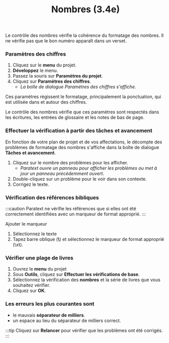 ﻿---
title: Nombres (3.4e)
---
Le contrôle des nombres vérifie la cohérence du formatage des nombres. Il ne vérifie pas que le bon numéro apparaît dans un verset.

### Paramètres des chiffres

1.  Cliquez sur le **menu** du projet.
1.  **Développez** le menu.
1.  Passez la souris sur **Paramètres du projet**.
1.  Cliquez sur **Paramètres des chiffres**.  
     -  *La boîte de dialogue Paramètres des chiffres s'affiche*.

Ces paramètres régissent le formatage, principalement la ponctuation, qui est utilisée dans et autour des chiffres.

Le contrôle des nombres vérifie que ces paramètres sont respectés dans les écritures, les entrées de glossaire et les notes de bas de page.

### Effectuer la vérification à partir des tâches et avancement

En fonction de votre plan de projet et de vos affectations, le décompte des problèmes de formatage des nombres s'affiche dans la boîte de dialogue **Tâches et avancement**.

1.  Cliquez sur le nombre des problèmes pour les afficher.  
     -  *Paratext ouvre un panneau pour afficher les problèmes ou met à jour un panneau précédemment ouvert*.
1.  Double-cliquez sur un problème pour le voir dans son contexte.
1.  Corrigez le texte.

### Vérification des références bibliques
:::caution
Paratext ne vérifie les références que si elles ont été correctement identifiées avec un marqueur de format approprié.
:::

Ajouter le marqueur  
1.  Sélectionnez le texte
1.  Tapez barre oblique (**\\**) et sélectionnez le marqueur de format approprié (\\xt).

### Vérifier une plage de livres

1.  Ouvrez le **menu** du projet
1.  Sous **Outils**, cliquez sur **Effectuer les vérifications de base**.
1.  Sélectionnez la vérification des **nombres** et la série de livres que vous souhaitez vérifier.
1.  Cliquez sur **OK**.

### Les erreurs les plus courantes sont

-  le mauvais **séparateur de milliers**.
-  un espace au lieu du séparateur de milliers correct.

:::tip
Cliquez sur **Relancer** pour vérifier que les problèmes ont été corrigés.
:::
